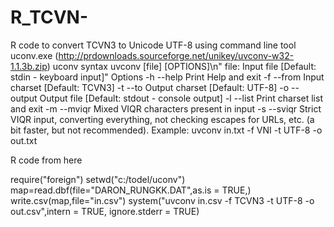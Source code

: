 R_TCVN-
=======

R code to convert TCVN3 to Unicode UTF-8 using command line tool uconv.exe (http://prdownloads.sourceforge.net/unikey/uvconv-w32-1.1.3b.zip)
uconv syntax
uvconv [file] [OPTIONS]\n"
    file: Input file [Default: stdin - keyboard input]"
Options
    -h --help     Print Help and exit
    -f --from     Input charset [Default: TCVN3]
    -t --to       Output charset [Default: UTF-8]
    -o --output   Output file [Default: stdout - console output]
    -l --list     Print charset list and exit
    -m --mviqr    Mixed VIQR characters present in input
    -s --sviqr    Strict VIQR input, converting everything, not checking
                  escapes for URLs, etc. (a bit faster, but not recommended).
Example: 
    uvconv in.txt -f VNI -t UTF-8 -o out.txt

R code from here

require("foreign")
setwd("c:/todel/uconv")
map=read.dbf(file="DARON_RUNGKK.DAT",as.is = TRUE,)
write.csv(map,file="in.csv")
system("uvconv in.csv -f TCVN3 -t UTF-8 -o out.csv",intern = TRUE, ignore.stderr = TRUE)
